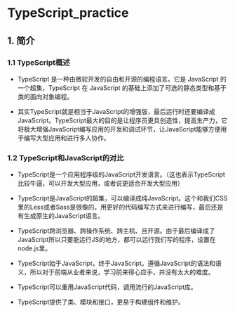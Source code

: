 # TypeScript_practice

## 1. 简介

### 1.1 TypeScript概述

* TypeScript 是一种由微软开发的自由和开源的编程语言。它是 JavaScript 的一个超集，TypeScript 在 JavaScript 的基础上添加了可选的静态类型和基于类的面向对象编程。

* 其实TypeScript就是相当于JavaScript的增强版，最后运行时还要编译成JavaScript。TypeScript最大的目的是让程序员更具创造性，提高生产力，它将极大增强JavaScript编写应用的开发和调试环节，让JavaScript能够方便用于编写大型应用和进行多人协作。

### 1.2 TypeScript和JavaScript的对比

* TypeScript是一个应用程序级的JavaScript开发语言。（这也表示TypeScript比较牛逼，可以开发大型应用，或者说更适合开发大型应用）

* TypeScript是JavaScript的超集，可以编译成纯JavaScript。这个和我们CSS里的Less或者Sass是很像的，用更好的代码编写方式来进行编写，最后还是有生成原生的JavaScript语言。

* TypeScript跨浏览器、跨操作系统、跨主机、且开源。由于最后编译成了JavaScript所以只要能运行JS的地方，都可以运行我们写的程序，设置在node.js里。

* TypeScript始于JavaScript，终于JavaScript。遵循JavaScript的语法和语义，所以对于前端从业者来说，学习前来得心应手，并没有太大的难度。

* TypeScript可以重用JavaScript代码，调用流行的JavaScript库。

* TypeScript提供了类、模块和接口，更易于构建组件和维护。